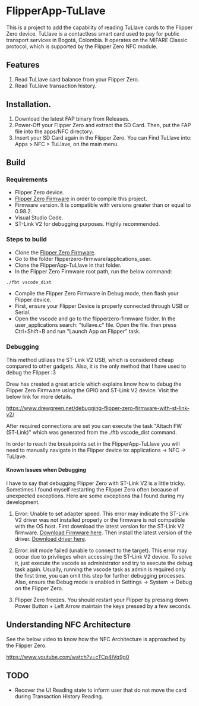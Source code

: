 # FlipperApp-TuLlave

This is a project to add the capability of reading TuLlave cards to the Flipper Zero device. TuLlave is a contactless smart card used to pay for public transport services in Bogotá, Colombia. It operates on the MIFARE Classic protocol, which is supported by the Flipper Zero NFC module.

## Features

1. Read TuLlave card balance from your Flipper Zero. 
2. Read TuLlave transaction history.

## Installation.

1. Download the latest FAP binary from Releases.
2. Power-Off your Flipper Zero and extract the SD Card. Then, put the FAP file into the apps/NFC directory.
3. Insert your SD Card again in the Flipper Zero. You can Find TuLlave into: Apps > NFC > TuLlave, on the main menu.

## Build

### Requirements

* Flipper Zero device.
* [Flipper Zero Firmware](https://github.com/flipperdevices/flipperzero-firmware) in order to compile this project.
* Firmware version. It is compatible with versions greater than or equal to 0.98.2.
* Visual Studio Code.
* ST-Link V2 for debugging purposes. Highly recommended.

### Steps to build

* Clone the [Flipper Zero Firmware](https://github.com/flipperdevices/flipperzero-firmware).
* Go to the folder flipperzero-firmware/applications_user.
* Clone the FlipperApp-TuLlave in that folder. 
* In the Flipper Zero Firmware root path, run the below command:

```bash
./fbt vscode_dist
```
* Compile the Flipper Zero Firmware in Debug mode, then flash your Flipper device.
* First, ensure your Flipper Device is properly connected through USB or Serial.
* Open the vscode and go to the flipperzero-firmware folder. In the user_applications search: "tullave.c" file. Open the file. then press Ctrl+Shift+B and run "Launch App on Flipper" task. 

### Debugging

This method utilizes the ST-Link V2 USB, which is considered cheap compared to other gadgets. Also, it is the only method that I have used to debug the Flipper :3

Drew has created a great article which explains know how to debug the Flipper Zero Firmware using the GPIO and ST-Link V2 device. Visit the below link for more details. 

https://www.drewgreen.net/debugging-flipper-zero-firmware-with-st-link-v2/

After required connections are set you can execute the task "Attach FW (ST-Link)" which was generated from the ./ftb vscode_dist command.

In order to reach the breakpoints set in the FlipperApp-TuLlave you will need to manually navigate in the Flipper device to: applications -> NFC -> TuLlave.

#### Known Issues when Debugging

I have to say that debugging Flipper Zero with ST-Link V2 is a little tricky. Sometimes I found myself restarting the Flipper Zero often because of unexpected exceptions. Here are some exceptions tha I found during my development.

1. Error: Unable to set adapter speed. This error may indicate the ST-Link V2 driver was not installed properly or the firmware is not compatible with the OS host. First download the latest version for the ST-Link V2 firmware. [Download Firmware here](https://www.st.com/en/development-tools/stsw-link007.html). Then install the latest version of the driver. [Download driver here](https://www.st.com/en/development-tools/stsw-link009.html).

2. Error: init mode failed (unable to connect to the target). This error may occur due to privileges when accessing the ST-Link V2 device. To solve it, just execute the vscode as administrator and try to execute the debug task again. Usually, running the vscode task as admin is required only the first time, you can omit this step for further debugging processes. Also, ensure the Debug mode is enabled in Settings -> System -> Debug on the Flipper Zero. 

2. Flipper Zero freezes. You should restart your Flipper by pressing down Power Button + Left Arrow maintain the keys pressed by a few seconds. 

## Understanding NFC Architecture

See the below video to know how the NFC Architecture is approached by the Flipper Zero.

https://www.youtube.com/watch?v=cTCp4IVq9g0

## TODO

* Recover the UI Reading state to inform user that do not move the card during Transaction History Reading.
